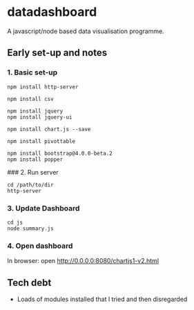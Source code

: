 # datadashboard
A javascript/node based data visualisation programme.

## Early set-up and notes

### 1. Basic set-up
```
npm install http-server

npm install csv

npm install jquery
npm install jquery-ui

npm install chart.js --save

npm install pivottable

npm install bootstrap@4.0.0-beta.2
npm install popper
```

### 2. Run server

```
cd /path/to/dir
http-server
```

### 3. Update Dashboard
```
cd js
node summary.js
```

### 4. Open dashboard

In browser: open http://0.0.0.0:8080/chartjs1-v2.html



## Tech debt
- Loads of modules installed that I tried and then disregarded
